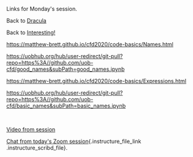Links for Monday\'s session.

Back to
[Dracula](https://uobhub.org/hub/user-redirect/git-pull?repo=https%3A%2F%2Fgithub.com%2Fmatthew-brett%2Fcfd2020-exercises&subPath=dracula/dracula.Rmd)

Back to
[Interesting!](https://uobhub.org/hub/user-redirect/git-pull?repo=https%3A//github.com/uob-cfd/interesting&subPath=interesting.ipynb)

<https://matthew-brett.github.io/cfd2020/code-basics/Names.html>

<https://uobhub.org/hub/user-redirect/git-pull?repo=https%3A//github.com/uob-cfd/good_names&subPath=good_names.ipynb>[](https://uobhub.org/hub/user-redirect/git-pull?repo=https%3A//github.com/uob-cfd/basic_names&subPath=basic_names.ipynb)

<https://matthew-brett.github.io/cfd2020/code-basics/Expressions.html>

<https://uobhub.org/hub/user-redirect/git-pull?repo=https%3A//github.com/uob-cfd/basic_names&subPath=basic_names.ipynb>

 

[Video from
session](https://bham.cloud.panopto.eu/Panopto/Pages/Viewer.aspx?id=11751f81-4da4-48ae-8973-ac5200ace669)

[Chat from today\'s Zoom
session]($IMS-CC-FILEBASE$/chat_logs/2020-10-12_monday_chat_log.txt?canvas_download=1&canvas_qs_wrap=1 "2020-10-12_monday_chat_log.txt"){.instructure_file_link
.instructure_scribd_file}.

 

 

 

 

 

 

 
